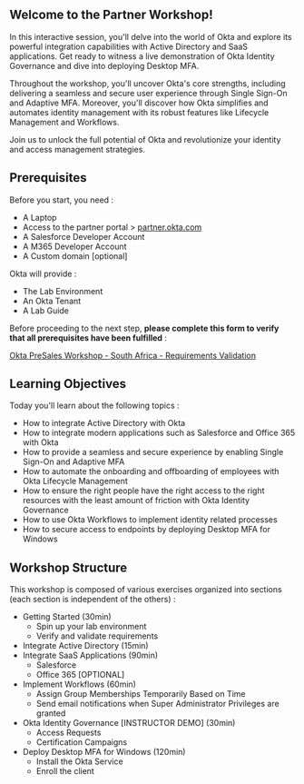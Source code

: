 ## Welcome to the Partner Workshop! 

In this interactive session, you'll delve into the world of Okta and explore its powerful integration capabilities with Active Directory and SaaS applications. Get ready to witness a live demonstration of Okta Identity Governance and dive into deploying Desktop MFA. 

Throughout the workshop, you'll uncover Okta's core strengths, including delivering a seamless and secure user experience through Single Sign-On and Adaptive MFA. Moreover, you'll discover how Okta simplifies and automates identity management with its robust features like Lifecycle Management and Workflows. 

Join us to unlock the full potential of Okta and revolutionize your identity and access management strategies.

## Prerequisites 

Before you start, you need :
- A Laptop
- Access to the partner portal > [partner.okta.com](https://partner.okta.com)
- A Salesforce Developer Account
- A M365 Developer Account
- A Custom  domain [optional]

Okta will provide :
- The Lab Environment
- An Okta Tenant
- A Lab Guide

Before proceeding to the next step, **please complete this form to verify that all prerequisites have been fulfilled** :

[Okta PreSales Workshop - South Africa - Requirements Validation](https://forms.gle/hcq17n4EcwXwVFhU7)

## Learning Objectives 

Today you'll learn about the following topics :

- How to integrate Active Directory with Okta
- How to integrate modern applications such as Salesforce and Office 365 with Okta
- How to provide a seamless and secure experience by enabling Single Sign-On and Adaptive MFA
- How to automate the onboarding and offboarding of employees with Okta Lifecycle Management
- How to ensure the right people have the right access to the right resources with the least amount of friction with Okta Identity Governance
- How to use Okta Workflows to implement identity related processes
- How to secure access to endpoints by deploying Desktop MFA for Windows

## Workshop Structure

This workshop is composed of various exercises organized into sections (each section is independent of the others) :

- Getting Started (30min)
  - Spin up your lab environment
  - Verify and validate requirements
- Integrate Active Directory (15min)
- Integrate SaaS Applications  (90min)
  - Salesforce 
  - Office 365 [OPTIONAL]
- Implement Workflows (60min)
  - Assign Group Memberships Temporarily Based on Time
  - Send email notifications when Super Administrator Privileges are granted
- Okta Identity Governance [INSTRUCTOR DEMO] (30min)
  - Access Requests
  - Certification Campaigns
- Deploy Desktop MFA for Windows (120min)
  - Install the Okta Service
  - Enroll the client


